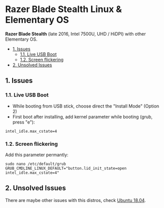# Razer Blade Stealth Linux & Elementary OS

**Razer Blade Stealth** (late 2016, Intel 7500U, UHD / HiDPI) with other Elementary OS.

<!-- TOC depthFrom:2 -->

- [1. Issues](#1-issues)
  - [1.1. Live USB Boot](#11-live-usb-boot)
  - [1.2. Screen flickering](#12-screen-flickering)
- [2. Unsolved Issues](#2-unsolved-issues)

<!-- /TOC -->

## 1. Issues

### 1.1. Live USB Boot

- While booting from USB stick, choose direct the "Install Mode" (Option 2)
- First boot after installing, add kernel parameter while booting (grub, press "e"):

```shell
intel_idle.max_cstate=4
```

### 1.2. Screen flickering

Add this parameter permantly:

```shell
sudo nano /etc/default/grub
GRUB_CMDLINE_LINUX_DEFAULT="button.lid_init_state=open intel_idle.max_cstate=4"
```

## 2. Unsolved Issues

There are maybe other issues with this distros, check [Ubuntu 18.04](ubuntu-18-04.md).
